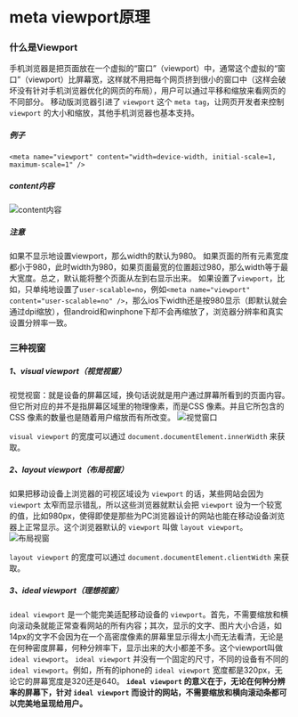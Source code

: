# meta viewport原理

### 什么是Viewport
手机浏览器是把页面放在一个虚拟的“窗口”（viewport）中，通常这个虚拟的“窗口”（viewport）比屏幕宽，这样就不用把每个网页挤到很小的窗口中（这样会破坏没有针对手机浏览器优化的网页的布局），用户可以通过平移和缩放来看网页的不同部分。
移动版浏览器引进了 `viewport` 这个 `meta tag`，让网页开发者来控制 `viewport` 的大小和缩放，其他手机浏览器也基本支持。

##### 例子
```
<meta name="viewport" content="width=device-width, initial-scale=1, maximum-scale=1" />
```
##### content内容
![content内容](https://upload-images.jianshu.io/upload_images/1726248-dd37d922b0231f9e.png?imageMogr2/auto-orient/strip%7CimageView2/2/w/1240)

##### 注意
如果不显示地设置viewport，那么width的默认为980。
如果页面的所有元素宽度都小于980，此时width为980，如果页面最宽的位置超过980，那么width等于最大宽度。总之，默认能将整个页面从左到右显示出来。
如果设置了`viewport`，比如，只单纯地设置了`user-scalable=no`，例如`<meta name="viewport" content="user-scalable=no" />`，那么ios下width还是按980显示（即默认就会通过dpi缩放），但android和winphone下却不会再缩放了，浏览器分辨率和真实设置分辨率一致。

### 三种视窗
##### 1、visual viewport（视觉视窗）
视觉视窗：就是设备的屏幕区域，换句话说就是用户通过屏幕所看到的页面内容。但它所对应的并不是指屏幕区域里的物理像素，而是CSS 像素。并且它所包含的 CSS 像素的数量也是随着用户缩放而有所改变。
![视觉窗口](https://upload-images.jianshu.io/upload_images/1726248-6697c843a3dbf82a.png?imageMogr2/auto-orient/strip%7CimageView2/2/w/1240)

`visual viewport` 的宽度可以通过 `document.documentElement.innerWidth` 来获取。

##### 2、layout viewport（布局视窗）
如果把移动设备上浏览器的可视区域设为 `viewport` 的话，某些网站会因为 `viewport` 太窄而显示错乱，所以这些浏览器就默认会把 `viewport` 设为一个较宽的值，比如980px，使得即使是那些为PC浏览器设计的网站也能在移动设备浏览器上正常显示。这个浏览器默认的 `viewport` 叫做 `layout viewport`。
![布局视窗](https://upload-images.jianshu.io/upload_images/1726248-596e1ba8c2e6889c.png?imageMogr2/auto-orient/strip%7CimageView2/2/w/1240)

`layout viewport` 的宽度可以通过 `document.documentElement.clientWidth` 来获取。

##### 3、ideal viewport（理想视窗）
`ideal viewport` 是一个能完美适配移动设备的 `viewport`。首先，不需要缩放和横向滚动条就能正常查看网站的所有内容；其次，显示的文字、图片大小合适，如14px的文字不会因为在一个高密度像素的屏幕里显示得太小而无法看清，无论是在何种密度屏幕，何种分辨率下，显示出来的大小都差不多。这个viewport叫做 `ideal viewport`。
`ideal viewport` 并没有一个固定的尺寸，不同的设备有不同的 `ideal viewport`。例如，所有的iphone的 `ideal viewport` 宽度都是320px，无论它的屏幕宽度是320还是640。
**`ideal viewport` 的意义在于，无论在何种分辨率的屏幕下，针对 `ideal viewport`  而设计的网站，不需要缩放和横向滚动条都可以完美地呈现给用户。**
